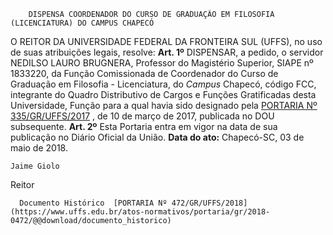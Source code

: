         DISPENSA COORDENADOR DO CURSO DE GRADUAÇÃO EM FILOSOFIA (LICENCIATURA) DO CAMPUS CHAPECÓ  

 O REITOR DA UNIVERSIDADE FEDERAL DA FRONTEIRA SUL (UFFS), no uso de suas atribuições legais, resolve:   **Art. 1º** DISPENSAR, a pedido, o servidor NEDILSO LAURO BRUGNERA, Professor do Magistério Superior, SIAPE nº 1833220, da Função Comissionada de Coordenador do Curso de Graduação em Filosofia - Licenciatura, do *Campus* Chapecó, código FCC, integrante do Quadro Distributivo de Cargos e Funções Gratificadas desta Universidade, Função para a qual havia sido designado pela [PORTARIA Nº 335/GR/UFFS/2017](https://www.uffs.edu.br/atos-normativos/portaria/gr/2017-0335)  , de 10 de março de 2017, publicada no DOU subsequente.   **Art. 2º** Esta Portaria entra em vigor na data de sua publicação no Diário Oficial da União.      **Data do ato:** Chapecó-SC, 03 de maio de 2018.   
 

    Jaime Giolo   
 Reitor 

      Documento Histórico  [PORTARIA Nº 472/GR/UFFS/2018](https://www.uffs.edu.br/atos-normativos/portaria/gr/2018-0472/@@download/documento_historico)     
      